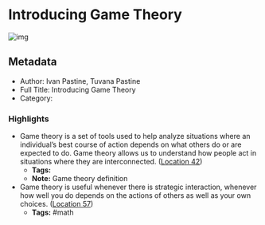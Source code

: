 # Introducing Game Theory

![img](https://images-na.ssl-images-amazon.com/images/I/51MjdLN9JlL._SL200_.jpg)

## Metadata

- Author: Ivan Pastine, Tuvana Pastine
- Full Title: Introducing Game Theory
- Category: 

### Highlights

- Game theory is a set of tools used to help analyze situations where an individual’s best course of action depends on what others do or are expected to do. Game theory allows us to understand how people act in situations where they are interconnected. ([Location 42](https://readwise.io/to_kindle?action=open&asin=B01J4P6L90&location=42))
  - **Tags:** 
  - **Note:** Game theory definition
- Game theory is useful whenever there is strategic interaction, whenever how well you do depends on the actions of others as well as your own choices. ([Location 57](https://readwise.io/to_kindle?action=open&asin=B01J4P6L90&location=57))
  - **Tags:**  #math
